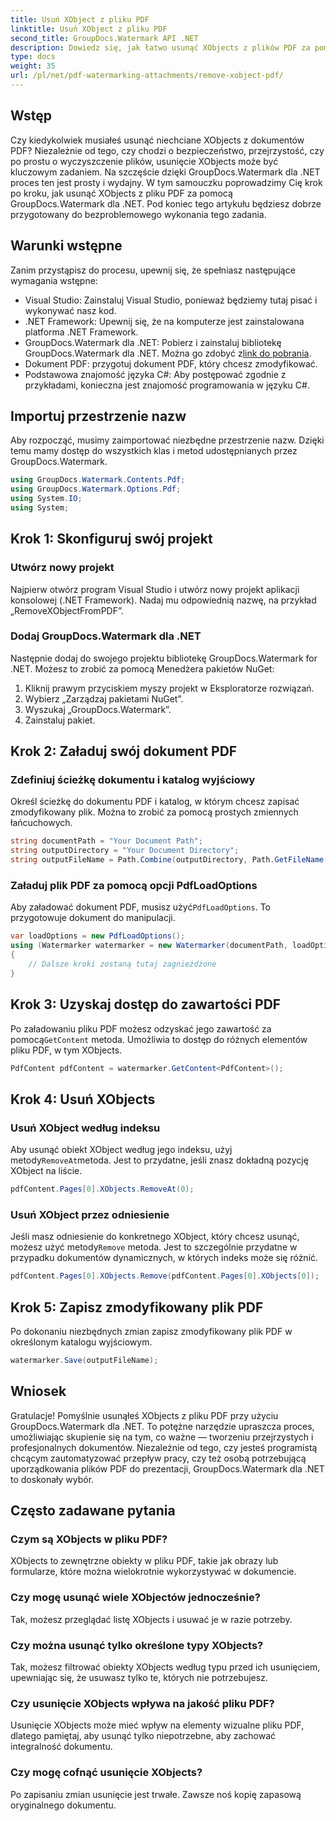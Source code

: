 ```yaml
---
title: Usuń XObject z pliku PDF
linktitle: Usuń XObject z pliku PDF
second_title: GroupDocs.Watermark API .NET
description: Dowiedz się, jak łatwo usunąć XObjects z plików PDF za pomocą GroupDocs.Watermark dla .NET, korzystając z naszego wszechstronnego samouczka krok po kroku.
type: docs
weight: 35
url: /pl/net/pdf-watermarking-attachments/remove-xobject-pdf/
---
```

## Wstęp
Czy kiedykolwiek musiałeś usunąć niechciane XObjects z dokumentów PDF? Niezależnie od tego, czy chodzi o bezpieczeństwo, przejrzystość, czy po prostu o wyczyszczenie plików, usunięcie XObjects może być kluczowym zadaniem. Na szczęście dzięki GroupDocs.Watermark dla .NET proces ten jest prosty i wydajny. W tym samouczku poprowadzimy Cię krok po kroku, jak usunąć XObjects z pliku PDF za pomocą GroupDocs.Watermark dla .NET. Pod koniec tego artykułu będziesz dobrze przygotowany do bezproblemowego wykonania tego zadania.
## Warunki wstępne
Zanim przystąpisz do procesu, upewnij się, że spełniasz następujące wymagania wstępne:
- Visual Studio: Zainstaluj Visual Studio, ponieważ będziemy tutaj pisać i wykonywać nasz kod.
- .NET Framework: Upewnij się, że na komputerze jest zainstalowana platforma .NET Framework.
-  GroupDocs.Watermark dla .NET: Pobierz i zainstaluj bibliotekę GroupDocs.Watermark dla .NET. Można go zdobyć z[link do pobrania](https://releases.groupdocs.com/Watermark/net/).
- Dokument PDF: przygotuj dokument PDF, który chcesz zmodyfikować.
- Podstawowa znajomość języka C#: Aby postępować zgodnie z przykładami, konieczna jest znajomość programowania w języku C#.
## Importuj przestrzenie nazw
Aby rozpocząć, musimy zaimportować niezbędne przestrzenie nazw. Dzięki temu mamy dostęp do wszystkich klas i metod udostępnianych przez GroupDocs.Watermark.
```csharp
using GroupDocs.Watermark.Contents.Pdf;
using GroupDocs.Watermark.Options.Pdf;
using System.IO;
using System;
```
## Krok 1: Skonfiguruj swój projekt
### Utwórz nowy projekt
Najpierw otwórz program Visual Studio i utwórz nowy projekt aplikacji konsolowej (.NET Framework). Nadaj mu odpowiednią nazwę, na przykład „RemoveXObjectFromPDF”.
### Dodaj GroupDocs.Watermark dla .NET
Następnie dodaj do swojego projektu bibliotekę GroupDocs.Watermark for .NET. Możesz to zrobić za pomocą Menedżera pakietów NuGet:
1. Kliknij prawym przyciskiem myszy projekt w Eksploratorze rozwiązań.
2. Wybierz „Zarządzaj pakietami NuGet”.
3. Wyszukaj „GroupDocs.Watermark”.
4. Zainstaluj pakiet.
## Krok 2: Załaduj swój dokument PDF
### Zdefiniuj ścieżkę dokumentu i katalog wyjściowy
Określ ścieżkę do dokumentu PDF i katalog, w którym chcesz zapisać zmodyfikowany plik. Można to zrobić za pomocą prostych zmiennych łańcuchowych.
```csharp
string documentPath = "Your Document Path";
string outputDirectory = "Your Document Directory";
string outputFileName = Path.Combine(outputDirectory, Path.GetFileName(documentPath));
```
### Załaduj plik PDF za pomocą opcji PdfLoadOptions
 Aby załadować dokument PDF, musisz użyć`PdfLoadOptions`. To przygotowuje dokument do manipulacji.
```csharp
var loadOptions = new PdfLoadOptions();
using (Watermarker watermarker = new Watermarker(documentPath, loadOptions))
{
    // Dalsze kroki zostaną tutaj zagnieżdżone
}
```
## Krok 3: Uzyskaj dostęp do zawartości PDF
 Po załadowaniu pliku PDF możesz odzyskać jego zawartość za pomocą`GetContent` metoda. Umożliwia to dostęp do różnych elementów pliku PDF, w tym XObjects.
```csharp
PdfContent pdfContent = watermarker.GetContent<PdfContent>();
```
## Krok 4: Usuń XObjects
### Usuń XObject według indeksu
 Aby usunąć obiekt XObject według jego indeksu, użyj metody`RemoveAt`metoda. Jest to przydatne, jeśli znasz dokładną pozycję XObject na liście.
```csharp
pdfContent.Pages[0].XObjects.RemoveAt(0);
```
### Usuń XObject przez odniesienie
 Jeśli masz odniesienie do konkretnego XObject, który chcesz usunąć, możesz użyć metody`Remove` metoda. Jest to szczególnie przydatne w przypadku dokumentów dynamicznych, w których indeks może się różnić.
```csharp
pdfContent.Pages[0].XObjects.Remove(pdfContent.Pages[0].XObjects[0]);
```
## Krok 5: Zapisz zmodyfikowany plik PDF
Po dokonaniu niezbędnych zmian zapisz zmodyfikowany plik PDF w określonym katalogu wyjściowym.
```csharp
watermarker.Save(outputFileName);
```
## Wniosek
Gratulacje! Pomyślnie usunąłeś XObjects z pliku PDF przy użyciu GroupDocs.Watermark dla .NET. To potężne narzędzie upraszcza proces, umożliwiając skupienie się na tym, co ważne — tworzeniu przejrzystych i profesjonalnych dokumentów. Niezależnie od tego, czy jesteś programistą chcącym zautomatyzować przepływ pracy, czy też osobą potrzebującą uporządkowania plików PDF do prezentacji, GroupDocs.Watermark dla .NET to doskonały wybór.
## Często zadawane pytania
### Czym są XObjects w pliku PDF?
XObjects to zewnętrzne obiekty w pliku PDF, takie jak obrazy lub formularze, które można wielokrotnie wykorzystywać w dokumencie.
### Czy mogę usunąć wiele XObjectów jednocześnie?
Tak, możesz przeglądać listę XObjects i usuwać je w razie potrzeby.
### Czy można usunąć tylko określone typy XObjects?
Tak, możesz filtrować obiekty XObjects według typu przed ich usunięciem, upewniając się, że usuwasz tylko te, których nie potrzebujesz.
### Czy usunięcie XObjects wpływa na jakość pliku PDF?
Usunięcie XObjects może mieć wpływ na elementy wizualne pliku PDF, dlatego pamiętaj, aby usunąć tylko niepotrzebne, aby zachować integralność dokumentu.
### Czy mogę cofnąć usunięcie XObjects?
Po zapisaniu zmian usunięcie jest trwałe. Zawsze noś kopię zapasową oryginalnego dokumentu.
